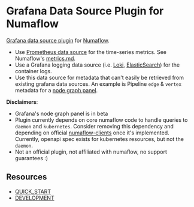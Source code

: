 # Grafana Data Source Plugin for Numaflow

[Grafana data source plugin](https://grafana.com/tutorials/build-a-data-source-plugin/) for [Numaflow](https://github.com/numaproj/numaflow). 

* Use [Prometheus data source](https://grafana.com/docs/grafana/latest/datasources/prometheus/) for the time-series metrics. See Numaflow's [metrics.md](https://github.com/numaproj/numaflow/blob/main/docs/metrics/metrics.md).
* Use a Grafana logging data source (i.e. [Loki](https://grafana.com/docs/grafana/latest/datasources/loki/), [ElasticSearch](https://grafana.com/docs/grafana/latest/datasources/elasticsearch/)) for the container logs.
* Use this data source for metadata that can't easily be retrieved from existing grafana data sources.
An example is Pipeline `edge` & `vertex` metadata for a [node graph panel](https://grafana.com/docs/grafana/latest/panels-visualizations/visualizations/node-graph/).

**Disclaimers**:
* Grafana's node graph panel is in beta
* Plugin currently depends on core numaflow code to handle queries to `daemon` and `kubernetes`.
Consider removing this dependency and depending on official [numaflow-clients](https://github.com/numaproj/numaflow-clients) once it's implemented.
Currently, openapi spec exists for kubernetes resources, but not the `daemon`.
* Not an official plugin, not affiliated with numaflow, no support guarantees :)

## Resources

- [QUICK_START](docs/quick-start.md)
- [DEVELOPMENT](docs/development.md)
